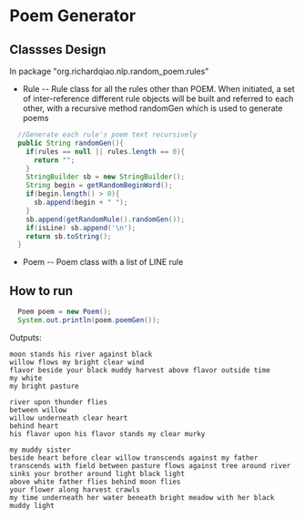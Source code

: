 # Poem Generator

## Classses Design
In package "org.richardqiao.nlp.random_poem.rules"
* Rule -- Rule class for all the rules other than POEM.
  When initiated, a set of inter-reference different rule objects will be built and referred to each other, with a recursive method randomGen which is used to generate poems
```Java
  //Generate each rule's poem text recursively
  public String randomGen(){
    if(rules == null || rules.length == 0){
      return "";
    }
    StringBuilder sb = new StringBuilder();
    String begin = getRandomBeginWord();
    if(begin.length() > 0){
      sb.append(begin + " ");
    }
    sb.append(getRandomRule().randomGen());
    if(isLine) sb.append('\n');
    return sb.toString();
  }
```
* Poem -- Poem class with a list of LINE rule

## How to run
```Java
  Poem poem = new Poem();
  System.out.println(poem.poemGen());
```
Outputs:
```
moon stands his river against black 
willow flows my bright clear wind 
flavor beside your black muddy harvest above flavor outside time 
my white 
my bright pasture 
```
```
river upon thunder flies 
between willow 
willow underneath clear heart 
behind heart 
his flavor upon his flavor stands my clear murky 
```
```
my muddy sister 
beside heart before clear willow transcends against my father transcends with field between pasture flows against tree around river sinks your brother around light black light 
above white father flies behind moon flies 
your flower along harvest crawls 
my time underneath her water beneath bright meadow with her black muddy light 
```